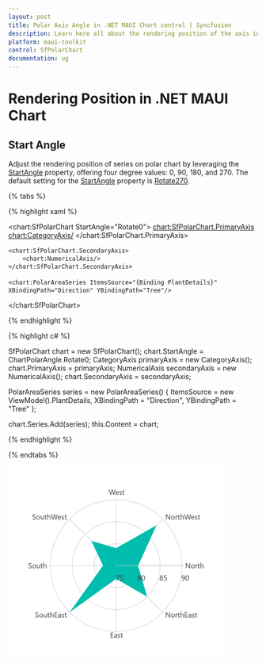 ```yaml
---
layout: post
title: Polar Axis Angle in .NET MAUI Chart control | Syncfusion
description: Learn here all about the rendering position of the axis in the Syncfusion .NET MAUI Chart (SfPolarChart) control.
platform: maui-toolkit
control: SfPolarChart
documentation: ug
---
```


# Rendering Position in .NET MAUI Chart

## Start Angle

Adjust the rendering position of series on polar chart by leveraging the [StartAngle](https://help.syncfusion.com/cr/maui-toolkit/Syncfusion.Maui.Toolkit.Charts.SfPolarChart.html#Syncfusion_Maui_Toolkit_Charts_SfPolarChart_StartAngle) property, offering four degree values: 0, 90, 180, and 270. The default setting for the [StartAngle](https://help.syncfusion.com/cr/maui-toolkit/Syncfusion.Maui.Toolkit.Charts.SfPolarChart.html#Syncfusion_Maui_Toolkit_Charts_SfPolarChart_StartAngle) property is [Rotate270](https://help.syncfusion.com/cr/maui-toolkit/Syncfusion.Maui.Toolkit.Charts.ChartPolarAngle.html#Syncfusion_Maui_Toolkit_Charts_ChartPolarAngle_Rotate270).

{% tabs %}

{% highlight xaml %}

<chart:SfPolarChart StartAngle="Rotate0">
    <chart:SfPolarChart.PrimaryAxis>
        <chart:CategoryAxis/>
    </chart:SfPolarChart.PrimaryAxis>

    <chart:SfPolarChart.SecondaryAxis>
        <chart:NumericalAxis/>
    </chart:SfPolarChart.SecondaryAxis>   

    <chart:PolarAreaSeries ItemsSource="{Binding PlantDetails}" XBindingPath="Direction" YBindingPath="Tree"/>  
</chart:SfPolarChart>

{% endhighlight %}

{% highlight c# %}

SfPolarChart chart = new SfPolarChart();
chart.StartAngle = ChartPolarAngle.Rotate0;
CategoryAxis primaryAxis = new CategoryAxis();
chart.PrimaryAxis = primaryAxis;
NumericalAxis secondaryAxis = new NumericalAxis();
chart.SecondaryAxis = secondaryAxis;

PolarAreaSeries series = new PolarAreaSeries()
{
    ItemsSource = new ViewModel().PlantDetails,
    XBindingPath = "Direction",
    YBindingPath = "Tree"
};

chart.Series.Add(series);
this.Content = chart;

{% endhighlight %}

{% endtabs %}

![Polar Start Angle](Rendering-Position_Images/Start_Angle.png)